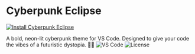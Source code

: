 # Cyberpunk Eclipse

[![Install Cyberpunk Eclipse](https://img.shields.io/visual-studio-marketplace/v/shreeshu05.cyberpunk-eclipse?style=for-the-badge&label=Cyberpunk%20Eclipse&color=9D00FF&logo=visual-studio-code&logoColor=white)](https://marketplace.visualstudio.com/items?itemName=shreeshu05.cyberpunk-eclipse)

A bold, neon-lit cyberpunk theme for VS Code. Designed to give your code the vibes of a futuristic dystopia. 🌃🖤
![VS Code](https://img.shields.io/badge/Built%20for-VS%20Code-blue?style=for-the-badge&logo=visual-studio-code)
![License](https://img.shields.io/badge/License-MIT-purple?style=for-the-badge)